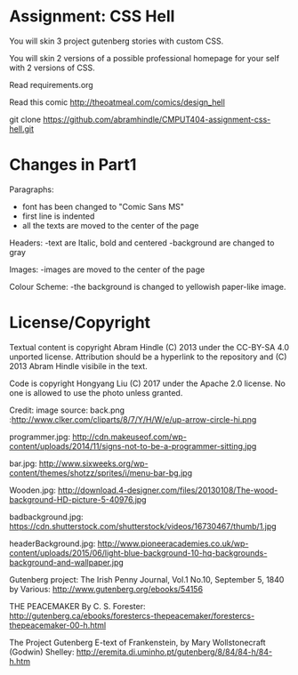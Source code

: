 Assignment: CSS Hell
====================

You will skin 3 project gutenberg stories with custom CSS.

You will skin 2 versions of a possible professional homepage for your
self with 2 versions of CSS.

Read requirements.org

Read this comic http://theoatmeal.com/comics/design_hell

git clone https://github.com/abramhindle/CMPUT404-assignment-css-hell.git

Changes in Part1
================

Paragraphs: 

- font has been changed to "Comic Sans MS"
- first line is indented
- all the texts are moved to the center of the page
    
 Headers:
    -text are Italic, bold and centered
    -background are changed to gray
    
 Images:
    -images are moved to the center of the page
    
 Colour Scheme:
   -the background is changed to yellowish paper-like image.

License/Copyright
=================

Textual content is copyright Abram Hindle (C) 2013 under the CC-BY-SA
4.0 unported license. Attribution should be a hyperlink to the
repository and (C) 2013 Abram Hindle visibile in the text.

Code is copyright Hongyang Liu (C) 2017 under the Apache 2.0 license. 
No one is allowed to use the photo unless granted.


Credit:
image source:
  back.png :http://www.clker.com/cliparts/8/7/Y/H/W/e/up-arrow-circle-hi.png
  
  programmer.jpg: http://cdn.makeuseof.com/wp-content/uploads/2014/11/signs-not-to-be-a-programmer-sitting.jpg
  
  bar.jpg: http://www.sixweeks.org/wp-content/themes/shotzz/sprites/i/menu-bar-bg.jpg
  
  Wooden.jpg: http://download.4-designer.com/files/20130108/The-wood-background-HD-picture-5-40976.jpg
  
  badbackground.jpg: https://cdn.shutterstock.com/shutterstock/videos/16730467/thumb/1.jpg
  
  headerBackground.jpg: http://www.pioneeracademies.co.uk/wp-content/uploads/2015/06/light-blue-background-10-hq-backgrounds-background-and-wallpaper.jpg
  
  
Gutenberg project:
  The Irish Penny Journal, Vol.1 No.10, September 5, 1840 by Various: http://www.gutenberg.org/ebooks/54156
    
  THE PEACEMAKER By C. S. Forester: http://gutenberg.ca/ebooks/forestercs-thepeacemaker/forestercs-thepeacemaker-00-h.html
    
  The Project Gutenberg E-text of Frankenstein, by Mary Wollstonecraft (Godwin) Shelley: http://eremita.di.uminho.pt/gutenberg/8/84/84-h/84-h.htm
    
